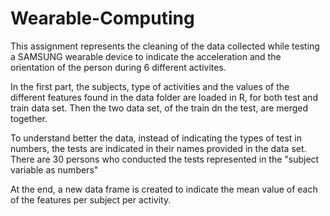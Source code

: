 # Wearable-Computing
This assignment represents the cleaning of the data collected while testing a SAMSUNG wearable device to indicate the acceleration and the orientation of the person during 6 different activites.

In the first part, the subjects, type of activities and the values of the different features found in the data folder are loaded in R, for both test and train data set.
Then the two data set, of the train dn the test, are merged together.

To understand better the data, instead of indicating the types of test in numbers, the tests are indicated in their names provided in the data set.
There are 30 persons who conducted the tests represented in the "subject variable as numbers"

At the end, a new data frame is created to indicate the mean value of each of the features per subject per activity.
